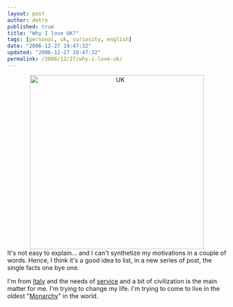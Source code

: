 ```yaml
---
layout: post
author: detro
published: true
title: "Why I love UK?"
tags: [personal, uk, curiosity, english]
date: "2006-12-27 19:47:32"
updated: "2006-12-27 19:47:32"
permalink: /2006/12/27/why-i-love-uk/
---
```


<div align="center"><img src="http://maps.bzzt.net/users-uk-ie.jpg" alt="UK" width="400" /></div>
It's not easy to explain... and I can't synthetize my motivations in a couple of words. Hence, I think it's a good idea to list, in a new series of post, the single facts one bye one.

I'm from <a href="http://en.wikipedia.org/wiki/Italy">Italy</a> and the needs of <a href="http://en.wikipedia.org/wiki/Service">service</a> and a bit of civilization is the main matter for me. I'm trying to change my life. I'm trying to come to live in the oldest "<a href="http://en.wikipedia.org/wiki/Monarchy">Monarchy</a>" in the world.
